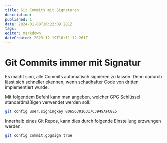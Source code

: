 ```yaml
---
title: Git Commits mit Signaturen
description: 
published: 1
date: 2024-01-08T16:22:09.281Z
tags: 
editor: markdown
dateCreated: 2023-12-19T16:11:12.261Z
---
```


# Git Commits immer mit Signatur
Es macht sinn, alle Commits automatisch signieren zu lassen. Denn dadurch lässt sich schneller ekennen, wenn schadhafter Code von dritten implementiert wurde.

Mit folgendem Befehl kann man angeben, welcher GPG Schlüssel  standardmäßigen verwendet werden soll:
```bash
git config user.signingkey 806563016317C3949AFC8E5
```
Innerhalb eines Git Repos, kann dies durch folgende Einstellung erzwungen werden:
```bash
git config commit.gpgsign true
```

